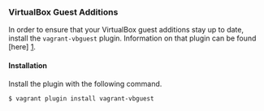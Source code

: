 ### VirtualBox Guest Additions
In order to ensure that your VirtualBox guest additions stay up to date, install
the `vagrant-vbguest` plugin. Information on that plugin can be found [here]
[1].

#### Installation
Install the plugin with the following command.
```Shell
$ vagrant plugin install vagrant-vbguest
```

[1]:https://github.com/dotless-de/vagrant-vbguest
